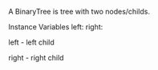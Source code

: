 A BinaryTree is tree with two nodes/childs.

Instance Variables
	left:		<BinaryTree>
	right:		<BinaryTree>

left
	- left child

right
	- right child
